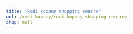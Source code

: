 ```yaml
---
title: "Rodi kopany shopping centre"
url: /rodi-kopany/rodi-kopany-shopping-centre/
shop: mall
---
```


